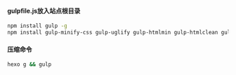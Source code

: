 #### gulpfile.js放入站点根目录
```sh
npm install gulp -g
npm install gulp-minify-css gulp-uglify gulp-htmlmin gulp-htmlclean gulp --save
```
#### 压缩命令
```sh
hexo g && gulp
```

